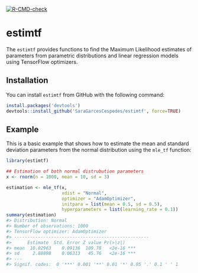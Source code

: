 
<!-- README.md is generated from README.Rmd. Please edit that file -->

<!-- badges: start -->

[![R-CMD-check](https://github.com/SaraGarcesCespedes/estimtf/workflows/R-CMD-check/badge.svg)](https://github.com/SaraGarcesCespedes/estimtf/actions)
<!-- badges: end -->

# estimtf

The `estimtf` provides functions to find the Maximum Likelihood
estimates of parameters from parametric distributions and linear
regression models using TensorFlow optimizers.

## Installation

You can install `estimtf` from GitHub with the following command:

``` r
install.packages('devtools')
devtools::install_github('SaraGarcesCespedes/estimtf', force=TRUE) 
```

## Example

This is a basic example that shows how to estimate the mean and standard
deviation parameters from the normal distribution using the `mle_tf`
function:

``` r
library(estimtf)

## Estimation of both normal distrubution parameters
x <- rnorm(n = 1000, mean = 10, sd = 3)

estimation <- mle_tf(x, 
                     xdist = "Normal", 
                     optimizer = "AdamOptimizer",
                     initpara = list(mean = 0.5, sd = 0.5),
                     hyperparameters = list(learning_rate = 0.1))
summary(estimation)
#> Distribution: Normal 
#> Number of observations: 1000 
#> TensorFlow optimizer: AdamOptimizer 
#> ---------------------------------------------------
#>      Estimate  Std. Error Z value Pr(>|z|)    
#> mean  10.02963    0.09136  109.78   <2e-16 ***
#> sd     2.88898    0.06313   45.76   <2e-16 ***
#> ---
#> Signif. codes:  0 '***' 0.001 '**' 0.01 '*' 0.05 '.' 0.1 ' ' 1
```
